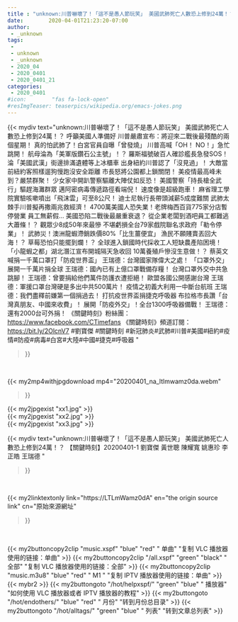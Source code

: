 ```yaml
---
title : "unknown:川普嚇壞了！「這不是愚人節玩笑」 美國武肺死亡人數恐上修到24萬！？ 【關鍵時刻】20200401-1 劉寶傑 黃世聰 陳耀寬 姚惠珍 李正皓 王瑞德 "
date:        2020-04-01T21:23:20-07:00
author:
 - _unknown
tags:
 - 
 - unknown
 - _unknown
 - 2020_04
 - 2020_0401
 - 2020_0401_21
categories:
 - 2020_0401
#icon:        "fas fa-lock-open"
#resImgTeaser: teaserpics/wikipedia.org/emacs-jokes.png
---
```







{{< mydiv text="unknown:川普嚇壞了！「這不是愚人節玩笑」 美國武肺死亡人數恐上修到24萬！？ 呼籲美國人準備好 川普嚴肅宣布：將迎來二戰後最殘酷的兩個星期！ 真的怕武肺了！白宮官員自曝「曾發燒」 川普高喊「OH！ NO！」急忙跳開！ 航母淪為「美軍版鑽石公主號」！？ 羅斯福號破百人確診艦長急發SOS！ 淪「美國武漢」街邊排滿遺體等上冰櫃車 出身紐約川普認了「沒見過」！ 大敵當前紐約客照樣遛狗慢跑沒安全距離 市長怒將公園都上鎖關閉！ 美疫情最高峰未到？嚴禁群聚！ 少女家中開趴警察驅離大陣仗如反恐！ 美國警察「持長槍全武行」驅趕海灘群眾 邁阿密病毒傳遞路徑看端倪！ 速度像是超級跑車！ 麻省理工學院實驗咳嗽噴出「飛沫雲」可至8公尺！ 迪士尼執行長帶頭減薪5成度難關 武肺太棘手川普擬再撒兩兆救經濟！ 4700萬美國人恐失業！老牌梅西百貨775家分店暫停營業 員工無薪假… 美國恐陷二戰後最嚴重衰退？ 從企業老闆到酒吧員工都難逃大蕭條！？ 觀眾少8成50年來最慘 不堪虧損全台79家戲院聯名求政府「勒令停業」！ 武肺災！澳洲龍蝦滯銷跌價80%「比生薑便宜」 漁民不願賤賣丟回大海！？ 草莓恐怕只能擺到爛！？ 全球進入鎖國時代採收工人短缺農產陷困境！ 「小龍蝦之都」湖北潛江宣布開城隔天急收回 10萬養殖戶慘沒生意做！？ 蔡英文喊捐一千萬口罩打「防疫世界盃」 王瑞德：台灣國家隊偉大之處！ 「口罩外交」展開一千萬片捐全球 王瑞德：國內已有上億口罩戰備存糧！ 台灣口罩外交中共急跳腳！ 王瑞德：曾要捐給他們萬件防護衣遭拒絕！ 歐盟各國公開感謝台灣 王瑞德：軍援口罩台灣硬是多出中共500萬片！ 疫情之初義大利用一中斷台航班 王瑞德：我們盡釋前嫌第一個捐過去！ 打抗疫世界盃捐捷克呼吸器 布拉格市長讚「台灣真朋友、中國來收費」！ 展開「防疫外交」！全台1300呼吸器備戰！ 王瑞德：還有2000台可外捐！  《關鍵時刻》粉絲團：https://www.facebook.com/CTimefans 《關鍵時刻》頻道訂閱：https://bit.ly/2OlcnV7  #劉寶傑 #關鍵時刻 #新冠肺炎#武肺#川普#美國#紐約#疫情#防疫#病毒#白宮#大陸#中國#捷克#呼吸器 "
>}}
<br>


{{< my2mp4withjpgdownload mp4="20200401_na_ltlmwamz0da.webm"
>}}

{{< my2jpgexist "xx1.jpg" >}}<br>
{{< my2jpgexist "xx2.jpg" >}}<br>
{{< my2jpgexist "xx3.jpg" >}}<br>



{{< mydiv text="unknown:川普嚇壞了！「這不是愚人節玩笑」 美國武肺死亡人數恐上修到24萬！？ 【關鍵時刻】20200401-1 劉寶傑 黃世聰 陳耀寬 姚惠珍 李正皓 王瑞德 "
>}}
<br>

{{< my2linktextonly link="https://LTLmWamz0dA"
en="the origin source link" cn="原始來源網址"
>}}


<br>


{{< my2buttoncopy2clip "music.xspf"        "blue"   "red"    " 单曲"  "复制 VLC 播放器使用的链接：单曲" >}} {{< my2buttoncopy2clip "/all.xspf"         "green"  "black"  " 全部"  "复制 VLC 播放器使用的链接：全部" >}} {{< my2buttoncopy2clip "music.m3u8"        "blue"   "red"    " M1 "    "复制 IPTV 播放器使用的链接：单曲" >}} {{< mybr2 >}} {{< my2buttongoto      "/hot/helpxspf/"    "green"  "blue"   " 播放器" "如何使用 VLC 播放器或者 IPTV 播放器的教程" >}} {{< my2buttongoto      "/hot/endothers/"   "blue"   "red"    " 月份"   "转到月份总目录" >}} {{< my2buttongoto      "/hot/alltags/"     "green"  "blue"   " 列表"   "转到文章总列表" >}} 
